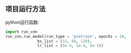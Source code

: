 
## 项目运行方法

python运行函数:
```python
import run_cnn
run_cnn.run_model(run_type = 'pretrain', epochs = 10, 
              bs_list = (32, 64, 128), 
              lr_list = (5e-4, 1e-4, 5e-5))
``` 


